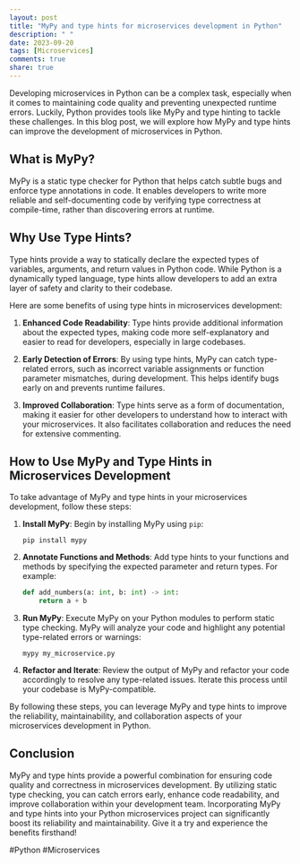 ```yaml
---
layout: post
title: "MyPy and type hints for microservices development in Python"
description: " "
date: 2023-09-20
tags: [Microservices]
comments: true
share: true
---
```


Developing microservices in Python can be a complex task, especially when it comes to maintaining code quality and preventing unexpected runtime errors. Luckily, Python provides tools like MyPy and type hinting to tackle these challenges. In this blog post, we will explore how MyPy and type hints can improve the development of microservices in Python.

## What is MyPy?

MyPy is a static type checker for Python that helps catch subtle bugs and enforce type annotations in code. It enables developers to write more reliable and self-documenting code by verifying type correctness at compile-time, rather than discovering errors at runtime.

## Why Use Type Hints?

Type hints provide a way to statically declare the expected types of variables, arguments, and return values in Python code. While Python is a dynamically typed language, type hints allow developers to add an extra layer of safety and clarity to their codebase.

Here are some benefits of using type hints in microservices development:

1. **Enhanced Code Readability**: Type hints provide additional information about the expected types, making code more self-explanatory and easier to read for developers, especially in large codebases.

2. **Early Detection of Errors**: By using type hints, MyPy can catch type-related errors, such as incorrect variable assignments or function parameter mismatches, during development. This helps identify bugs early on and prevents runtime failures.

3. **Improved Collaboration**: Type hints serve as a form of documentation, making it easier for other developers to understand how to interact with your microservices. It also facilitates collaboration and reduces the need for extensive commenting.

## How to Use MyPy and Type Hints in Microservices Development

To take advantage of MyPy and type hints in your microservices development, follow these steps:

1. **Install MyPy**: Begin by installing MyPy using `pip`:

   ```
   pip install mypy
   ```

2. **Annotate Functions and Methods**: Add type hints to your functions and methods by specifying the expected parameter and return types. For example:

   ```python
   def add_numbers(a: int, b: int) -> int:
       return a + b
   ```

3. **Run MyPy**: Execute MyPy on your Python modules to perform static type checking. MyPy will analyze your code and highlight any potential type-related errors or warnings:

   ```
   mypy my_microservice.py
   ```

4. **Refactor and Iterate**: Review the output of MyPy and refactor your code accordingly to resolve any type-related issues. Iterate this process until your codebase is MyPy-compatible.

By following these steps, you can leverage MyPy and type hints to improve the reliability, maintainability, and collaboration aspects of your microservices development in Python.

## Conclusion

MyPy and type hints provide a powerful combination for ensuring code quality and correctness in microservices development. By utilizing static type checking, you can catch errors early, enhance code readability, and improve collaboration within your development team. Incorporating MyPy and type hints into your Python microservices project can significantly boost its reliability and maintainability. Give it a try and experience the benefits firsthand!

#Python #Microservices